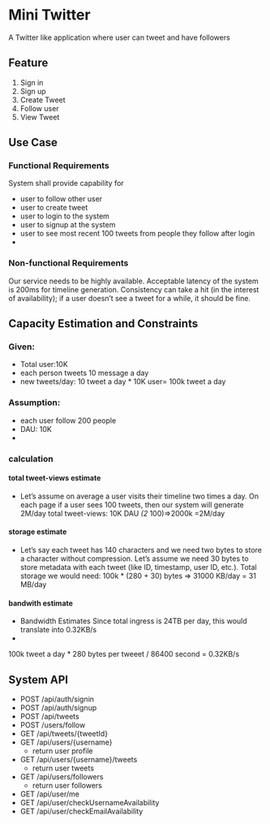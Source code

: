 # Mini Twitter

A Twitter like application where user can tweet and have followers

## Feature
1. Sign in
2. Sign up
3. Create Tweet
4. Follow user
5. View Tweet

## Use Case

### Functional Requirements

System shall provide capability for
- user to follow other user
- user to create tweet
- user to login to the system
- user to signup at the system
- user to see most recent 100 tweets from people they follow after login
- 

### Non-functional Requirements
Our service needs to be highly available.
Acceptable latency of the system is 200ms for timeline generation.
Consistency can take a hit (in the interest of availability); if a user doesn’t see a tweet for a while, it should be fine.


## Capacity Estimation and Constraints
### Given:
- Total user:10K
- each person tweets 10 message a day
- new tweets/day: 10 tweet a day * 10K user= 100k tweet a day
### Assumption:
- each user follow 200 people
- DAU: 10K
- 
### calculation

#### total tweet-views estimate 
- Let’s assume on average a user visits their timeline two times a day. On each page if a user sees 100 tweets, then our system will generate 2M/day total tweet-views:
10K DAU *(2* 100)=>2000k =2M/day

#### storage estimate
- Let’s say each tweet has 140 characters and we need two bytes to store a character without compression. Let’s assume we need 30 bytes to store metadata with each tweet (like ID, timestamp, user ID, etc.). Total storage we would need:
100k * (280 + 30) bytes => 31000 KB/day = 31 MB/day

#### bandwith estimate
- Bandwidth Estimates Since total ingress is 24TB per day, this would translate into 0.32KB/s
- 
100k tweet a day * 280 bytes per tweeet / 86400 second = 0.32KB/s


## System API
- POST /api/auth/signin
- POST /api/auth/signup
- POST /api/tweets 
- POST /users/follow
- GET /api/tweets/{tweetId}
- GET /api/users/{username}
  - return user profile
- GET /api/users/{username}/tweets
  - return user tweets
- GET /api/users/followers
  - return user followers
- GET /api/user/me
- GET /api/user/checkUsernameAvailability
- GET /api/user/checkEmailAvailability

